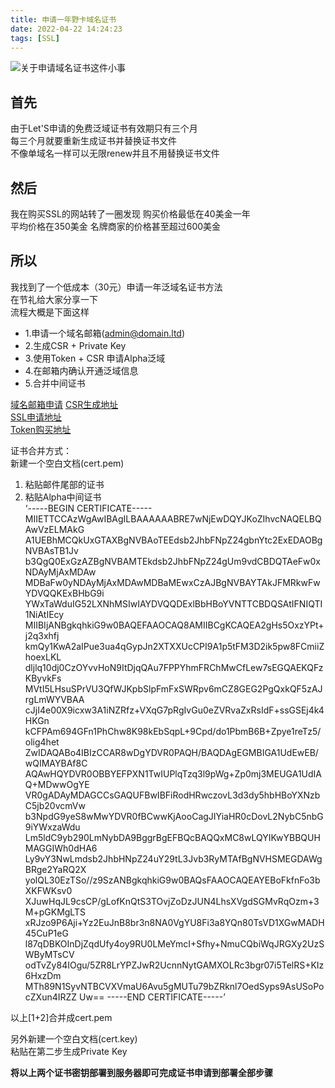 ```yaml
---
title: 申请一年野卡域名证书
date: 2022-04-22 14:24:23
tags: [SSL]
---
```

![关于申请域名证书这件小事](https://tva1.sinaimg.cn/large/a15b4afegy1fmvjgbajynj21hc0u07du.jpg)

首先
---
由于Let'S申请的免费泛域证书有效期只有三个月  
每三个月就要重新生成证书并替换证书文件  
不像单域名一样可以无限renew并且不用替换证书文件

然后
---
我在购买SSL的网站转了一圈发现 购买价格最低在40美金一年  
平均价格在350美金 名牌商家的价格甚至超过600美金

所以
---
我找到了一个低成本（30元）申请一年泛域名证书方法  
在节礼给大家分享一下  
流程大概是下面这样  
+ 1.申请一个域名邮箱(admin@domain.ltd)
+ 2.生成CSR + Private Key
+ 3.使用Token + CSR 申请Alpha泛域
+ 4.在邮箱内确认开通泛域信息
+ 5.合并中间证书

[域名邮箱申请](https://mail.zohu.com.cn)
[CSR生成地址](https://api.moeclub.org/SSL/CSR)  
[SSL申请地址](https://api.moeclub.org/SSL)  
[Token购买地址](https://shop.moeclub.org)

证书合并方式：  
新建一个空白文档(cert.pem)  
1. 粘贴邮件尾部的证书
2. 粘贴Alpha中间证书  
‘-----BEGIN CERTIFICATE-----
MIIETTCCAzWgAwIBAgILBAAAAAABRE7wNjEwDQYJKoZIhvcNAQELBQAwVzELMAkG
A1UEBhMCQkUxGTAXBgNVBAoTEEdsb2JhbFNpZ24gbnYtc2ExEDAOBgNVBAsTB1Jv
b3QgQ0ExGzAZBgNVBAMTEkdsb2JhbFNpZ24gUm9vdCBDQTAeFw0xNDAyMjAxMDAw
MDBaFw0yNDAyMjAxMDAwMDBaMEwxCzAJBgNVBAYTAkJFMRkwFwYDVQQKExBHbG9i
YWxTaWduIG52LXNhMSIwIAYDVQQDExlBbHBoYVNTTCBDQSAtIFNIQTI1NiAtIEcy
MIIBIjANBgkqhkiG9w0BAQEFAAOCAQ8AMIIBCgKCAQEA2gHs5OxzYPt+j2q3xhfj
kmQy1KwA2aIPue3ua4qGypJn2XTXXUcCPI9A1p5tFM3D2ik5pw8FCmiiZhoexLKL
dljlq10dj0CzOYvvHoN9ItDjqQAu7FPPYhmFRChMwCfLew7sEGQAEKQFzKByvkFs
MVtI5LHsuSPrVU3QfWJKpbSlpFmFxSWRpv6mCZ8GEG2PgQxkQF5zAJrgLmWYVBAA
cJjI4e00X9icxw3A1iNZRfz+VXqG7pRgIvGu0eZVRvaZxRsIdF+ssGSEj4k4HKGn
kCFPAm694GFn1PhChw8K98kEbSqpL+9Cpd/do1PbmB6B+Zpye1reTz5/olig4het
ZwIDAQABo4IBIzCCAR8wDgYDVR0PAQH/BAQDAgEGMBIGA1UdEwEB/wQIMAYBAf8C
AQAwHQYDVR0OBBYEFPXN1TwIUPlqTzq3l9pWg+Zp0mj3MEUGA1UdIAQ+MDwwOgYE
VR0gADAyMDAGCCsGAQUFBwIBFiRodHRwczovL3d3dy5hbHBoYXNzbC5jb20vcmVw
b3NpdG9yeS8wMwYDVR0fBCwwKjAooCagJIYiaHR0cDovL2NybC5nbG9iYWxzaWdu
Lm5ldC9yb290LmNybDA9BggrBgEFBQcBAQQxMC8wLQYIKwYBBQUHMAGGIWh0dHA6
Ly9vY3NwLmdsb2JhbHNpZ24uY29tL3Jvb3RyMTAfBgNVHSMEGDAWgBRge2YaRQ2X
yolQL30EzTSo//z9SzANBgkqhkiG9w0BAQsFAAOCAQEAYEBoFkfnFo3bXKFWKsv0
XJuwHqJL9csCP/gLofKnQtS3TOvjZoDzJUN4LhsXVgdSGMvRqOzm+3M+pGKMgLTS
xRJzo9P6Aji+Yz2EuJnB8br3n8NA0VgYU8Fi3a8YQn80TsVD1XGwMADH45CuP1eG
l87qDBKOInDjZqdUfy4oy9RU0LMeYmcI+Sfhy+NmuCQbiWqJRGXy2UzSWByMTsCV
odTvZy84IOgu/5ZR8LrYPZJwR2UcnnNytGAMXOLRc3bgr07i5TelRS+KIz6HxzDm
MTh89N1SyvNTBCVXVmaU6Avu5gMUTu79bZRknl7OedSyps9AsUSoPocZXun4IRZZ
Uw==
-----END CERTIFICATE-----’

以上[1+2]合并成cert.pem  

另外新建一个空白文档(cert.key)  
粘贴在第二步生成Private Key  

**将以上两个证书密钥部署到服务器即可完成证书申请到部署全部步骤**




